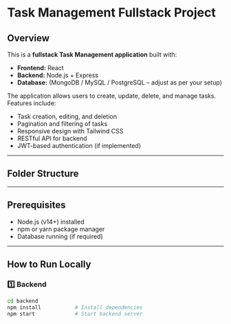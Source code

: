 # Task Management Fullstack Project

## Overview
This is a **fullstack Task Management application** built with:

- **Frontend:** React  
- **Backend:** Node.js + Express  
- **Database:** (MongoDB / MySQL / PostgreSQL – adjust as per your setup)

The application allows users to create, update, delete, and manage tasks. Features include:

- Task creation, editing, and deletion  
- Pagination and filtering of tasks  
- Responsive design with Tailwind CSS  
- RESTful API for backend  
- JWT-based authentication (if implemented)

---

## Folder Structure


---

## Prerequisites

- Node.js (v14+) installed  
- npm or yarn package manager  
- Database running (if required)  

---

## How to Run Locally

### 1️⃣ Backend

```bash
cd backend
npm install           # Install dependencies
npm start             # Start backend server
